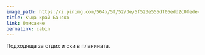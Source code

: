 ```yaml
---
image_path: https://i.pinimg.com/564x/5f/52/3e/5f523e555df05edd2c0fede4d5c7f60d.jpg
title: Къща край Банско
link: Описание
permalink: cabin
---
```

Подходяща за отдих и ски в планината.